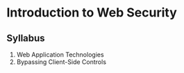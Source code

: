# Introduction to Web Security

## Syllabus
1. Web Application Technologies 
2. Bypassing Client-Side Controls

[Web Application Technologies]: ./lessons/1_web_application_technologies/lessonplan.md
[Bypassing Client-Side Controls]: ./lessons/2_bypassing_client_side_controls/lessonplan.md




